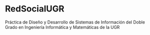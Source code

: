 # RedSocialUGR
Práctica de Diseño y Desarrollo de Sistemas de Información del Doble Grado en Ingeniería Informática y Matemáticas de la UGR
